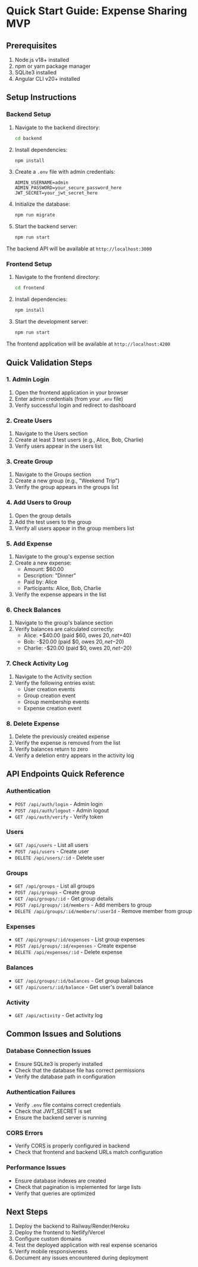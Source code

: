 # Quick Start Guide: Expense Sharing MVP

## Prerequisites

1. Node.js v18+ installed
2. npm or yarn package manager
3. SQLite3 installed
4. Angular CLI v20+ installed

## Setup Instructions

### Backend Setup

1. Navigate to the backend directory:
   ```bash
   cd backend
   ```

2. Install dependencies:
   ```bash
   npm install
   ```

3. Create a `.env` file with admin credentials:
   ```env
   ADMIN_USERNAME=admin
   ADMIN_PASSWORD=your_secure_password_here
   JWT_SECRET=your_jwt_secret_here
   ```

4. Initialize the database:
   ```bash
   npm run migrate
   ```

5. Start the backend server:
   ```bash
   npm run start
   ```

The backend API will be available at `http://localhost:3000`

### Frontend Setup

1. Navigate to the frontend directory:
   ```bash
   cd frontend
   ```

2. Install dependencies:
   ```bash
   npm install
   ```

3. Start the development server:
   ```bash
   npm run start
   ```

The frontend application will be available at `http://localhost:4200`

## Quick Validation Steps

### 1. Admin Login
1. Open the frontend application in your browser
2. Enter admin credentials (from your `.env` file)
3. Verify successful login and redirect to dashboard

### 2. Create Users
1. Navigate to the Users section
2. Create at least 3 test users (e.g., Alice, Bob, Charlie)
3. Verify users appear in the users list

### 3. Create Group
1. Navigate to the Groups section
2. Create a new group (e.g., "Weekend Trip")
3. Verify the group appears in the groups list

### 4. Add Users to Group
1. Open the group details
2. Add the test users to the group
3. Verify all users appear in the group members list

### 5. Add Expense
1. Navigate to the group's expense section
2. Create a new expense:
   - Amount: $60.00
   - Description: "Dinner"
   - Paid by: Alice
   - Participants: Alice, Bob, Charlie
3. Verify the expense appears in the list

### 6. Check Balances
1. Navigate to the group's balance section
2. Verify balances are calculated correctly:
   - Alice: +$40.00 (paid $60, owes $20, net +$40)
   - Bob: -$20.00 (paid $0, owes $20, net -$20)
   - Charlie: -$20.00 (paid $0, owes $20, net -$20)

### 7. Check Activity Log
1. Navigate to the Activity section
2. Verify the following entries exist:
   - User creation events
   - Group creation event
   - Group membership events
   - Expense creation event

### 8. Delete Expense
1. Delete the previously created expense
2. Verify the expense is removed from the list
3. Verify balances return to zero
4. Verify a deletion entry appears in the activity log

## API Endpoints Quick Reference

### Authentication
- `POST /api/auth/login` - Admin login
- `POST /api/auth/logout` - Admin logout
- `GET /api/auth/verify` - Verify token

### Users
- `GET /api/users` - List all users
- `POST /api/users` - Create user
- `DELETE /api/users/:id` - Delete user

### Groups
- `GET /api/groups` - List all groups
- `POST /api/groups` - Create group
- `GET /api/groups/:id` - Get group details
- `POST /api/groups/:id/members` - Add members to group
- `DELETE /api/groups/:id/members/:userId` - Remove member from group

### Expenses
- `GET /api/groups/:id/expenses` - List group expenses
- `POST /api/groups/:id/expenses` - Create expense
- `DELETE /api/expenses/:id` - Delete expense

### Balances
- `GET /api/groups/:id/balances` - Get group balances
- `GET /api/users/:id/balance` - Get user's overall balance

### Activity
- `GET /api/activity` - Get activity log

## Common Issues and Solutions

### Database Connection Issues
- Ensure SQLite3 is properly installed
- Check that the database file has correct permissions
- Verify the database path in configuration

### Authentication Failures
- Verify `.env` file contains correct credentials
- Check that JWT_SECRET is set
- Ensure the backend server is running

### CORS Errors
- Verify CORS is properly configured in backend
- Check that frontend and backend URLs match configuration

### Performance Issues
- Ensure database indexes are created
- Check that pagination is implemented for large lists
- Verify that queries are optimized

## Next Steps

1. Deploy the backend to Railway/Render/Heroku
2. Deploy the frontend to Netlify/Vercel
3. Configure custom domains
4. Test the deployed application with real expense scenarios
5. Verify mobile responsiveness
6. Document any issues encountered during deployment
